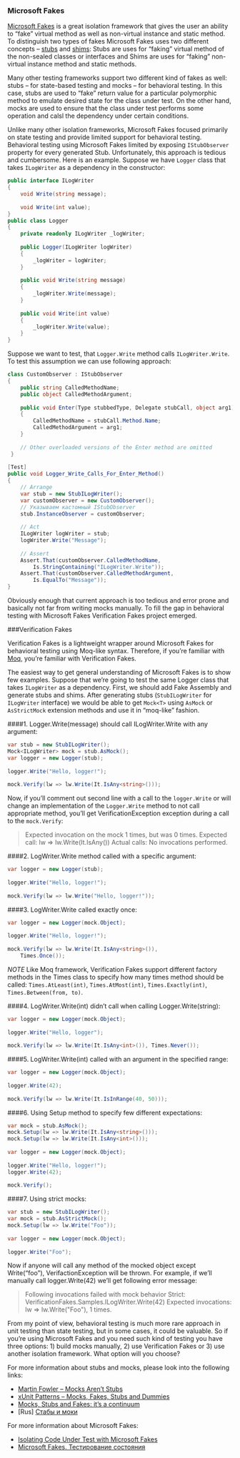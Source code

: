 ### Microsoft Fakes

[Microsoft Fakes](http://msdn.microsoft.com/en-us/library/hh549175.aspx) is a great isolation framework that gives the user an ability to “fake” virtual method as well as non-virtual instance and static method. To distinguish two types of fakes Microsoft Fakes uses two different concepts – [stubs](http://msdn.microsoft.com/en-us/library/hh549174.aspx) and [shims](http://msdn.microsoft.com/en-us/library/hh549176.aspx): Stubs are uses for “faking” virtual method of the non-sealed classes or interfaces and Shims are uses for “faking” non-virtual instance method and static methods.

Many other testing frameworks support two different kind of fakes as well: stubs – for state-based testing and mocks – for behavioral testing. In this case, stubs are used to “fake” return value for a particular polymorphic method to emulate desired state for the class under test. On the other hand, mocks are used to ensure that the class under test performs some operation and calsl the dependency under certain conditions.

Unlike many other isolation frameworks, Microsoft Fakes focused primarily on state testing and provide limited support for behavioral testing. Behavioral testing using Microsoft Fakes limited by exposing `IStubObserver` property for every generated Stub. Unfortunately, this approach is tedious and cumbersome. Here is an example.
Suppose we have `Logger` class that takes `ILogWriter` as a dependency in the constructor:

```cs
public interface ILogWriter
{
    void Write(string message);
 
    void Write(int value);
}
public class Logger
{
    private readonly ILogWriter _logWriter;
 
    public Logger(ILogWriter logWriter)
    {
        _logWriter = logWriter;
    }
 
    public void Write(string message)
    {
        _logWriter.Write(message);
    }
 
    public void Write(int value)
    {
        _logWriter.Write(value);
    }
}
```

Suppose we want to test, that `Logger.Write` method calls `ILogWriter.Write`. To test this assumption we can use following approach:

```cs
class CustomObserver : IStubObserver
{
    public string CalledMethodName;
    public object CalledMethodArgument;
 
    public void Enter(Type stubbedType, Delegate stubCall, object arg1)
    {
        CalledMethodName = stubCall.Method.Name;
        CalledMethodArgument = arg1;
    }
 
    // Other overloaded versions of the Enter method are omitted
 }
 
[Test]
public void Logger_Write_Calls_For_Enter_Method()
{
    // Arrange
    var stub = new StubILogWriter();
    var customObserver = new CustomObserver();
    // Указываем кастомный IStubObserver
    stub.InstanceObserver = customObserver;
 
    // Act
    ILogWriter logWriter = stub;
    logWriter.Write("Message");
 
    // Assert
    Assert.That(customObserver.CalledMethodName, 
        Is.StringContaining("ILogWriter.Write"));
    Assert.That(customObserver.CalledMethodArgument, 
        Is.EqualTo("Message"));
}
```

Obviously enough that current approach is too tedious and error prone and basically not far from writing mocks manually. To fill the gap in behavioral testing with Microsoft Fakes Verification Fakes project emerged.

###Verification Fakes

Verification Fakes is a lightweight wrapper around Microsoft Fakes for behavioral testing using Moq-like syntax. Therefore, if you’re familiar with [Moq](https://github.com/Moq/moq4), you’re familiar with Verification Fakes.

The easiest way to get general understanding of Microsoft Fakes is to show few examples. Suppose that we’re going to test the same Logger class that takes `ILogWriter` as a dependency. First, we should add Fake Assembly and generate stubs and shims. After generating stubs (`StubILogWriter` for `ILogWriter` interface) we would be able to get `Mock<T>` using `AsMock` or `AsStrictMock` extension methods and use it in “moq-like” fashion. 

####1.  Logger.Write(message) should call ILogWriter.Write with any argument:

```cs
var stub = new StubILogWriter();
Mock<ILogWriter> mock = stub.AsMock();
var logger = new Logger(stub);
 
logger.Write("Hello, logger!");
 
mock.Verify(lw => lw.Write(It.IsAny<string>()));
```

Now, if you’ll comment out second line with a call to the `logger.Write` or will change an implementation of the `Logger.Write` method to not call appropriate method, you’ll get VerificationException exception during a call to the `mock.Verify`:

> Expected invocation on the mock 1 times, but was 0 times.
Expected call: lw => lw.Write(It.IsAny<string>())
Actual calls:
No invocations performed.

####2. LogWriter.Write method called with a specific argument:

```cs
var logger = new Logger(stub);
 
logger.Write("Hello, logger!");
 
mock.Verify(lw => lw.Write("Hello, logger!"));
```

####3. LogWriter.Write called exactly once:

```cs
var logger = new Logger(mock.Object);
 
logger.Write("Hello, logger!");
 
mock.Verify(lw => lw.Write(It.IsAny<string>()),
    Times.Once());
```

*NOTE*
Like Moq framework, Verification Fakes support different factory methods in the Times class to specify how many times method should be called: `Times.AtLeast(int)`, `Times.AtMost(int)`, `Times.Exactly(int)`, `Times.Between(from, to)`.

####4. LogWriter.Write(int) didn’t call when calling Logger.Write(string):

```cs
var logger = new Logger(mock.Object);
 
logger.Write("Hello, logger");
 
mock.Verify(lw => lw.Write(It.IsAny<int>()), Times.Never());
```

####5. LogWriter.Write(int) called with an argument in the specified range:

```cs
var logger = new Logger(mock.Object);
 
logger.Write(42);
 
mock.Verify(lw => lw.Write(It.IsInRange(40, 50)));
```

####6. Using Setup method to specify few different expectations:

```cs
var mock = stub.AsMock();
mock.Setup(lw => lw.Write(It.IsAny<string>()));
mock.Setup(lw => lw.Write(It.IsAny<int>()));
 
var logger = new Logger(mock.Object);
 
logger.Write("Hello, logger!");
logger.Write(42);
 
mock.Verify();
```

####7. Using strict mocks:

```cs
var stub = new StubILogWriter();
var mock = stub.AsStrictMock();
mock.Setup(lw => lw.Write("Foo"));
 
var logger = new Logger(mock.Object);
 
logger.Write("Foo");
```

Now if anyone will call any method of the mocked object except Write(“foo”), VerifactionException will be thrown. For example, if we’ll manually call logger.Write(42) we’ll get following error message:

> Following invocations failed with mock behavior Strict:
VerificationFakes.Samples.ILogWriter.Write(42)
Expected invocations:
lw => lw.Write("Foo"), 1 times.

From my point of view, behavioral testing is much more rare approach in unit testing than state testing, but in some cases, it could be valuable. So if you’re using Microsoft Fakes and you need such kind of testing you have three options: 1) build mocks manually, 2) use Verification Fakes or 3) use another isolation framework. What option will you choose?

For more information about stubs and mocks, please look into the following links:

* [Martin Fowler – Mocks Aren’t Stubs](http://martinfowler.com/articles/mocksArentStubs.html)
* [xUnit Patterns – Mocks, Fakes, Stubs and Dummies](http://xunitpatterns.com/Mocks,%20Fakes,%20Stubs%20and%20Dummies.html)
* [Mocks, Stubs and Fakes: it’s a continuum](http://blogs.clariusconsulting.net/kzu/mocks-stubs-and-fakes-its-a-continuum/)
* [Rus] [Стабы и моки](http://sergeyteplyakov.blogspot.com/2011/12/blog-post.html)

For more information about Microsoft Fakes:
* [Isolating Code Under Test with Microsoft Fakes](http://msdn.microsoft.com/en-us/library/hh549175.aspx)
* [Microsoft Fakes. Тестирование состояния](http://sergeyteplyakov.blogspot.com/2014/01/microsoft-fakes-state-verification.html)
